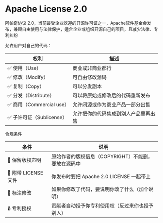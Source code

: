 # Apache License 2.0

阿帕奇协议 2.0，当前最受企业欢迎的开源许可证之一，Apache软件基金会发布，兼顾自由使用与法律保护，适合企业或组织开源自己的项目，且减少法律、专利纠纷

允许用户对自己的代码：

| 权利                     | 描述                                 |
| ------------------------ | ------------------------------------ |
| ✅ 使用（Use）            | 商业或非商业都行                     |
| ✅ 修改（Modify）         | 可自由修改源码                       |
| ✅ 复制（Copy）           | 可以分发副本                         |
| ✅ 分发（Distribute）     | 可以将原始或修改后的代码重新发布     |
| ✅ 商用（Commercial use） | 允许闭源或作为商业产品一部分出售     |
| ✅ 子许可证（Sublicense） | 允许把你的代码集成到别人产品里再出售 |

合规条件

| 条件                | 说明                                                |
| ------------------- | --------------------------------------------------- |
| 🧾 保留版权声明      | 原始作者的版权信息（COPYRIGHT）不能删，要放在源码中 |
| 📄 附带 LICENSE 文件 | 你发布时要把 Apache 2.0 LICENSE 一起带上            |
| 📝 标注修改          | 如果你修改了代码，要说明你改了什么（加个说明）      |
| 🔒 专利授权          | 贡献者自动授予你专利使用权（反过来你也授予别人）    |

